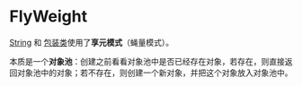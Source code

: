 # FlyWeight

[String](../../java/grammar/data-types.md#string) 和 [包装类](../../java/grammar/data-types.md#bao-zhuang-lei)使用了**享元模式**（蝇量模式）。

本质是一个**对象池**：创建之前看看对象池中是否已经存在对象，若存在，则直接返回对象池中的对象；若不存在，则创建一个新对象，并把这个对象放入对象池中。

